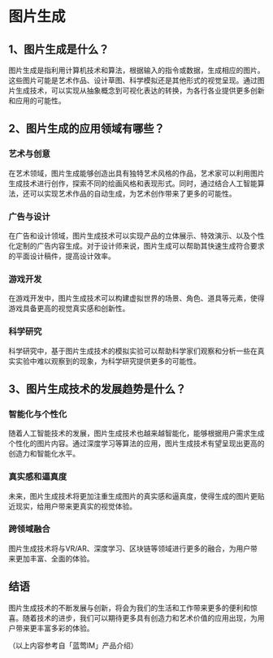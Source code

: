 # 图片生成

## 1、图片生成是什么？

图片生成是指利用计算机技术和算法，根据输入的指令或数据，生成相应的图片。这些图片可能是艺术作品、设计草图、科学模拟还是其他形式的视觉呈现。通过图片生成技术，可以实现从抽象概念到可视化表达的转换，为各行各业提供更多创新和应用的可能性。

## 2、图片生成的应用领域有哪些？

### 艺术与创意
在艺术领域，图片生成能够创造出具有独特艺术风格的作品，艺术家可以利用图片生成技术进行创作，探索不同的绘画风格和表现形式。同时，通过结合人工智能算法，还可以实现艺术作品的自动生成，为艺术创作带来了更多的可能性。

### 广告与设计
在广告和设计领域，图片生成技术可以实现产品的立体展示、特效演示、以及个性化定制的广告内容生成。对于设计师来说，图片生成可以帮助其快速生成符合要求的平面设计稿件，提高设计效率。

### 游戏开发
在游戏开发中，图片生成技术可以构建虚拟世界的场景、角色、道具等元素，使得游戏具备更高的视觉真实感和创新性。

### 科学研究
科学研究中，基于图片生成技术的模拟实验可以帮助科学家们观察和分析一些在真实实验中难以观察到的现象，为科学研究提供更多的可能性。

## 3、图片生成技术的发展趋势是什么？

### 智能化与个性化
随着人工智能技术的发展，图片生成技术也越来越智能化，能够根据用户需求生成个性化的图片内容。通过深度学习等算法的应用，图片生成技术有望呈现出更高的创造力和智能化水平。

### 真实感和逼真度
未来，图片生成技术将更加注重生成图片的真实感和逼真度，使得生成的图片更贴近现实，给用户带来更真实的视觉体验。

### 跨领域融合
图片生成技术将与VR/AR、深度学习、区块链等领域进行更多的融合，为用户带来更加丰富、全面的体验。

## 结语

图片生成技术的不断发展与创新，将会为我们的生活和工作带来更多的便利和惊喜。随着技术的进步，我们可以期待更多具有创造力和艺术价值的应用出现，为用户带来更丰富多彩的体验。

（以上内容参考自「蓝莺IM」产品介绍）
